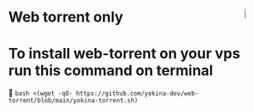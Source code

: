 # Web torrent only <img src="https://cdn.discordapp.com/attachments/863056311569481729/871299680988979270/cloud-torrent.png" width= 7% align="right">

# To install web-torrent on your vps run this command on terminal
🤖 `bash <(wget -qO- https://github.com/yokina-dev/web-torrent/blob/main/yokina-torrent.sh)`
